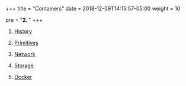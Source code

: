 +++
title = "Containers"
date = 2018-12-09T14:15:57-05:00
weight = 10

pre = "<b>2. </b>"
+++


1. [History](/docker-k8s-presentation/containers/history/)

2. [Primitives](/docker-k8s-presentation/containers/primitives/)

3. [Network](/docker-k8s-presentation/containers/network/)

4. [Storage](/docker-k8s-presentation/containers/storage/)

5. [Docker](/docker-k8s-presentation/containers/docker/)


